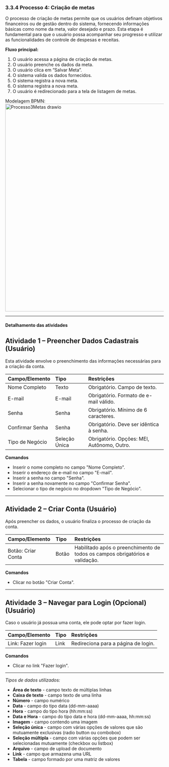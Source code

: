 ### 3.3.4 Processo 4: Criação de metas

O processo de criação de metas permite que os usuários definam objetivos financeiros ou de gestão dentro do sistema, fornecendo informações básicas como nome da meta, valor desejado e prazo. Esta etapa é fundamental para que o usuário possa acompanhar seu progresso e utilizar as funcionalidades de controle de despesas e receitas.

**Fluxo principal:**
1. O usuário acessa a página de criação de metas.
2. O usuário preenche os dados da meta.
3. O usuário clica em “Salvar Meta”.
4. O sistema valida os dados fornecidos.
5. O sistema registra a nova meta.
6. O sistema registra a nova meta.
7. O usuário é redirecionado para a tela de listagem de metas.
   
Modelagem BPMN: <img width="1081" height="661" alt="Processo3Metas drawio" src="https://github.com/user-attachments/assets/ca7f9118-0137-499a-8207-db631d83af94" />

---

#### Detalhamento das atividades

## Atividade 1 – Preencher Dados Cadastrais (Usuário)

Esta atividade envolve o preenchimento das informações necessárias para a criação da conta.

| Campo/Elemento     | Tipo          | Restrições                                  |
|:-------------------|:--------------|:--------------------------------------------|
| Nome Completo      | Texto         | Obrigatório. Campo de texto.                |
| E-mail             | E-mail        | Obrigatório. Formato de e-mail válido.      |
| Senha              | Senha         | Obrigatório. Mínimo de 6 caracteres.        |
| Confirmar Senha    | Senha         | Obrigatório. Deve ser idêntica à senha.     |
| Tipo de Negócio    | Seleção Única | Obrigatório. Opções: MEI, Autônomo, Outro.  |

**Comandos**
- Inserir o nome completo no campo "Nome Completo".
- Inserir o endereço de e-mail no campo "E-mail".
- Inserir a senha no campo "Senha".
- Inserir a senha novamente no campo "Confirmar Senha".
- Selecionar o tipo de negócio no dropdown "Tipo de Negócio".

---

## Atividade 2 – Criar Conta (Usuário)

Após preencher os dados, o usuário finaliza o processo de criação da conta.

| Campo/Elemento     | Tipo   | Restrições                                  |
|:-------------------|:-------|:--------------------------------------------|
| Botão: Criar Conta | Botão  | Habilitado após o preenchimento de todos os campos obrigatórios e validação. |

**Comandos**
- Clicar no botão "Criar Conta".

---

## Atividade 3 – Navegar para Login (Opcional) (Usuário)

Caso o usuário já possua uma conta, ele pode optar por fazer login.

| Campo/Elemento     | Tipo   | Restrições                                  |
|:-------------------|:-------|:--------------------------------------------|
| Link: Fazer login  | Link   | Redireciona para a página de login.         |

**Comandos**
- Clicar no link "Fazer login".

---

_Tipos de dados utilizados:_

*   **Área de texto** - campo texto de múltiplas linhas
*   **Caixa de texto** - campo texto de uma linha
*   **Número** - campo numérico
*   **Data** - campo do tipo data (dd-mm-aaaa)
*   **Hora** - campo do tipo hora (hh:mm:ss)
*   **Data e Hora** - campo do tipo data e hora (dd-mm-aaaa, hh:mm:ss)
*   **Imagem** - campo contendo uma imagem
*   **Seleção única** - campo com várias opções de valores que são mutuamente exclusivas (radio button ou combobox)
*   **Seleção múltipla** - campo com várias opções que podem ser selecionadas mutuamente (checkbox ou listbox)
*   **Arquivo** - campo de upload de documento
*   **Link** - campo que armazena uma URL
*   **Tabela** - campo formado por uma matriz de valores
